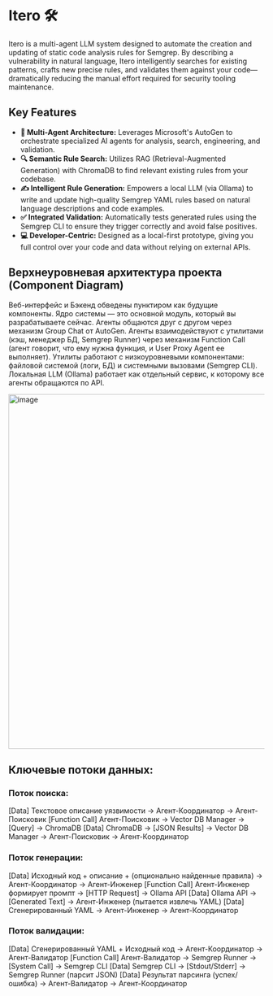 # Itero 🛠️

Itero is a multi-agent LLM system designed to automate the creation and updating of static code analysis rules for Semgrep. By describing a vulnerability in natural language, Itero intelligently searches for existing patterns, crafts new precise rules, and validates them against your code—dramatically reducing the manual effort required for security tooling maintenance.

## Key Features

*   **🤖 Multi-Agent Architecture:** Leverages Microsoft's AutoGen to orchestrate specialized AI agents for analysis, search, engineering, and validation.
*   **🔍 Semantic Rule Search:** Utilizes RAG (Retrieval-Augmented Generation) with ChromaDB to find relevant existing rules from your codebase.
*   **✍️ Intelligent Rule Generation:** Empowers a local LLM (via Ollama) to write and update high-quality Semgrep YAML rules based on natural language descriptions and code examples.
*   **✅ Integrated Validation:** Automatically tests generated rules using the Semgrep CLI to ensure they trigger correctly and avoid false positives.
*   **💻 Developer-Centric:** Designed as a local-first prototype, giving you full control over your code and data without relying on external APIs.

## Верхнеуровневая архитектура проекта (Component Diagram)

Веб-интерфейс и Бэкенд обведены пунктиром как будущие компоненты.
Ядро системы — это основной модуль, который вы разрабатываете сейчас.
Агенты общаются друг с другом через механизм Group Chat от AutoGen.
Агенты взаимодействуют с утилитами (кэш, менеджер БД, Semgrep Runner) через механизм Function Call (агент говорит, что ему нужна функция, и User Proxy Agent ее выполняет).
Утилиты работают с низкоуровневыми компонентами: файловой системой (логи, БД) и системными вызовами (Semgrep CLI).
Локальная LLM (Ollama) работает как отдельный сервис, к которому все агенты обращаются по API.

<img width="513" height="698" alt="image" src="https://github.com/user-attachments/assets/fa904b0a-0039-4a19-bd46-e19ac7253c61" />

## Ключевые потоки данных:

### Поток поиска:

[Data] Текстовое описание уязвимости -> Агент-Координатор -> Агент-Поисковик
[Function Call] Агент-Поисковик -> Vector DB Manager -> [Query] -> ChromaDB
[Data] ChromaDB -> [JSON Results] -> Vector DB Manager -> Агент-Поисковик -> Агент-Координатор

### Поток генерации:

[Data] Исходный код + описание + (опционально найденные правила) -> Агент-Координатор -> Агент-Инженер
[Function Call] Агент-Инженер формирует промпт -> [HTTP Request] -> Ollama API
[Data] Ollama API -> [Generated Text] -> Агент-Инженер (пытается извлечь YAML)
[Data] Сгенерированный YAML -> Агент-Инженер -> Агент-Координатор

### Поток валидации:

[Data] Сгенерированный YAML + Исходный код -> Агент-Координатор -> Агент-Валидатор
[Function Call] Агент-Валидатор -> Semgrep Runner -> [System Call] -> Semgrep CLI
[Data] Semgrep CLI -> [Stdout/Stderr] -> Semgrep Runner (парсит JSON)
[Data] Результат парсинга (успех/ошибка) -> Агент-Валидатор -> Агент-Координатор
